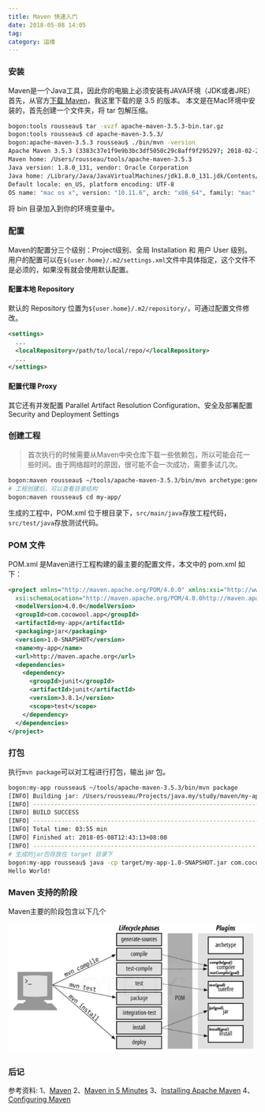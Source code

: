```yaml
---
title: Maven 快速入门
date: 2018-05-08 14:05
tag: 
category: 运维
---
```



### 安装
Maven是一个Java工具，因此你的电脑上必须安装有JAVA环境（JDK或者JRE）
首先，从官方[下载 Maven](https://maven.apache.org/download.html)，我这里下载的是 3.5 的版本。
本文是在Mac环境中安装的，首先创建一个文件夹，将 tar 包解压缩。
```bash
bogon:tools rousseau$ tar -xvzf apache-maven-3.5.3-bin.tar.gz 
bogon:tools rousseau$ cd apache-maven-3.5.3/
bogon:apache-maven-3.5.3 rousseau$ ./bin/mvn -version
Apache Maven 3.5.3 (3383c37e1f9e9b3bc3df5050c29c8aff9f295297; 2018-02-25T03:49:05+08:00)
Maven home: /Users/rousseau/tools/apache-maven-3.5.3
Java version: 1.8.0_131, vendor: Oracle Corporation
Java home: /Library/Java/JavaVirtualMachines/jdk1.8.0_131.jdk/Contents/Home/jre
Default locale: en_US, platform encoding: UTF-8
OS name: "mac os x", version: "10.11.6", arch: "x86_64", family: "mac"
```
将 bin 目录加入到你的环境变量中。

### 配置
Maven的配置分三个级别：Project级别、全局 Installation 和 用户 User 级别。用户的配置可以在```${user.home}/.m2/settings.xml```文件中具体指定，这个文件不是必须的，如果没有就会使用默认配置。

#### 配置本地 Repository
默认的 Repository 位置为```${user.home}/.m2/repository/```，可通过配置文件修改。
```xml
<settings>
  ...
  <localRepository>/path/to/local/repo/</localRepository>
  ...
</settings>
```

#### 配置代理 Proxy
其它还有并发配置 Parallel Artifact Resolution Configuration、安全及部署配置 Security and Deployment Settings

### 创建工程
> 首次执行的时候需要从Maven中央仓库下载一些依赖包，所以可能会花一些时间。由于网络超时的原因，很可能不会一次成功，需要多试几次。

```bash
bogon:maven rousseau$ ~/tools/apache-maven-3.5.3/bin/mvn archetype:generate -DgroupId=com.cocowool.app -DartifactId=my-app -DarchetypeArtifactId=maven-archetype-quickstart -DinteractiveMode=false
# 工程创建后，可以查看目录结构
bogon:maven rousseau$ cd my-app/
```
生成的工程中，POM.xml 位于根目录下，```src/main/java```存放工程代码，```src/test/java```存放测试代码。

### POM 文件
POM.xml 是Maven进行工程构建的最主要的配置文件，本文中的 pom.xml 如下：
```xml
<project xmlns="http://maven.apache.org/POM/4.0.0" xmlns:xsi="http://www.w3.org/2001/XMLSchema-instance"
  xsi:schemaLocation="http://maven.apache.org/POM/4.0.0http://maven.apache.org/maven-v4_0_0.xsd">
  <modelVersion>4.0.0</modelVersion>
  <groupId>com.cocowool.app</groupId>
  <artifactId>my-app</artifactId>
  <packaging>jar</packaging>
  <version>1.0-SNAPSHOT</version>
  <name>my-app</name>
  <url>http://maven.apache.org</url>
  <dependencies>
    <dependency>
      <groupId>junit</groupId>
      <artifactId>junit</artifactId>
      <version>3.8.1</version>
      <scope>test</scope>
    </dependency>
  </dependencies>
</project>
```

### 打包
执行```mvn package```可以对工程进行打包，输出 jar 包。
```bash
bogon:my-app rousseau$ ~/tools/apache-maven-3.5.3/bin/mvn package
[INFO] Building jar: /Users/rousseau/Projects/java.my/study/maven/my-app/target/my-app-1.0-SNAPSHOT.jar
[INFO] ------------------------------------------------------------------------
[INFO] BUILD SUCCESS
[INFO] ------------------------------------------------------------------------
[INFO] Total time: 03:55 min
[INFO] Finished at: 2018-05-08T12:43:13+08:00
[INFO] ------------------------------------------------------------------------
# 生成的jar包存放在 target 目录下
bogon:my-app rousseau$ java -cp target/my-app-1.0-SNAPSHOT.jar com.cocowool.app.App
Hello World!
```

### Maven 支持的阶段
Maven主要的阶段包含以下几个

![](./20180508-maven-tutorial/39469-20180508140500197-1398530956.png)

### 后记

参考资料:
1、[Maven](https://maven.apache.org)
2、[Maven in 5 Minutes](https://maven.apache.org/guides/getting-started/maven-in-five-minutes.html)
3、[Installing Apache Maven](https://maven.apache.org/install.html)
4、[Configuring Maven](https://maven.apache.org/guides/mini/guide-configuring-maven.html)













